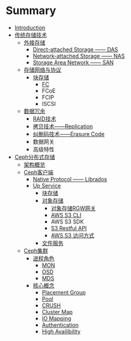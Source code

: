 # Summary

* [Introduction](README.md)
* [传统存储技术](传统存储技术.md)
    * [外接存储](外接存储.md)
        * [Direct-attached Storage —— DAS](direct-attached-storage-——-das.md)
        * [Network-attached Storage —— NAS](network-attached-storage-——-nas.md)
        * [Storage Area Network —— SAN](storage-area-network-——-san.md)
    * [存储网络与协议](网络与协议.md)
        * [块存储](块存储.md)
            * [FC](fc网络.md)
            * FCoE
            * FCIP
            * ISCSI
    * [数据冗余](数据冗余.md)
        * [RAID技术](raid.md)
        * [拷贝技术——Replication](replication.md)
        * [纠删码技术——Erasure Code](纠删码技术——erasure-code.md)
        * 数据网关
        * 高级特性
* [Ceph分布式存储](ceph分布式存储.md)
    * [架构概览](架构概览.md)
    * [Ceph客户端](ceph客户端.md)
        * [Native Protocol —— Librados](base.md)
        * [Up Service](up-service.md)
            * [块存储](块存储.md)
            * [对象存储](对象存储.md)
                * [对象存储RGW网关](对象存储rgw网关.md)
                * [AWS S3 CLI](aws-s3-cli.md)
                * AWS S3 SDK
                * [S3 Restful API](s3-restful-api.md)
                * [AWS S3 访问方式](aws-s3-访问方式.md)
            * [文件服务](文件服务.md)
    * [Ceph集群](ceph集群.md)
        * [进程角色](daemon角色.md)
            * [MON](mon.md)
            * [OSD](osd.md)
            * [MDS](mds.md)
        * [核心概念](核心概念.md)
            * [Placement Group](placement-group.md)
            * [Pool](pool.md)
            * [CRUSH](crush.md)
            * [Cluster Map](cluster-map.md)
            * [IO Mapping](io-mapping.md)
            * [Authentication](authentication.md)
            * [High Availibility](high-availibility.md)

